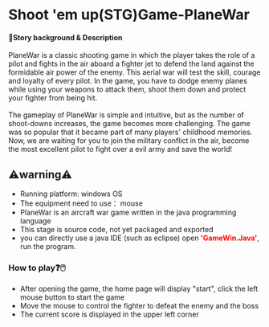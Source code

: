 <h1><strong>Shoot 'em up(STG)Game-PlaneWar</strong></h1>

<h4>💬Story background & Description</h4>
PlaneWar is a classic shooting game in which the player takes the role of a pilot and fights in the air aboard a fighter jet to defend the land against the formidable air power of the enemy. This aerial war will test the skill, courage and loyalty of every pilot. In the game, you have to dodge enemy planes while using your weapons to attack them, shoot them down and protect your fighter from being hit. 
<br></br>
The gameplay of PlaneWar is simple and intuitive, but as the number of shoot-downs increases, the game becomes more challenging. The game was so popular that it became part of many players' childhood memories. Now, we are waiting for you to join the military conflict in the air, become the most excellent pilot to fight over a evil army and save the world! 

<h2>⚠️warning⚠️</h2>
<ul>
<li> Running platform: windows OS</li>
<li> The equipment need to use： mouse</li>
<li>PlaneWar is an aircraft war game written in the java programming language </li>
<li>This stage is source code, not yet packaged and exported </li>
<li>you can directly use a java IDE (such as eclipse) open <font color="red"><strong>'GameWin.Java'</font></strong>, run the program. </li>


</ul>

<h3>How to play❓🖱️</h3>
<ul>
  <li> After opening the game, the home page will display "start", click the left mouse button to start the game</li>
  <li> Move the mouse to control the fighter to defeat the enemy and the boss</li>
  <li>  The current score is displayed in the upper left corner  </li>
 </ul>
